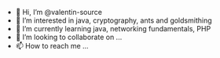 - 👋 Hi, I’m @valentin-source
- 👀 I’m interested in java, cryptography, ants and goldsmithing
- 🌱 I’m currently learning java, networking fundamentals, PHP
- 💞️ I’m looking to collaborate on ...
- 📫 How to reach me ...

<!---
valentin-source/valentin-source is a ✨ special ✨ repository because its `README.md` (this file) appears on your GitHub profile.
You can click the Preview link to take a look at your changes.
--->
